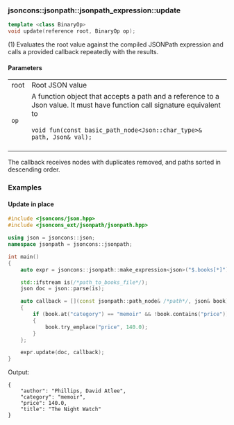 ### jsoncons::jsonpath::jsonpath_expression::update

```cpp
template <class BinaryOp>
void update(reference root, BinaryOp op);                                   (1) (since 0.172.0)
```

(1) Evaluates the root value against the compiled JSONPath expression and calls a provided
callback repeatedly with the results.

#### Parameters

<table>
  <tr>
    <td>root</td>
    <td>Root JSON value</td> 
  </tr>
  <tr>
    <td><code>op</code></td>
    <td>A function object that accepts a path and a reference to a Json value. 
It must have function call signature equivalent to
<br/><br/><code>void fun(const basic_path_node&lt;Json::char_type&gt;& path, Json& val);</code><br/><br/>
  </tr>
</table>

The callback receives nodes with duplicates removed, and paths sorted in descending order.

### Examples

#### Update in place

```cpp
#include <jsoncons/json.hpp>
#include <jsoncons_ext/jsonpath/jsonpath.hpp>

using json = jsoncons::json;
namespace jsonpath = jsoncons::jsonpath;

int main()
{
    auto expr = jsoncons::jsonpath::make_expression<json>("$.books[*]");

    std::ifstream is(/*path_to_books_file*/);
    json doc = json::parse(is);

    auto callback = [](const jsonpath::path_node& /*path*/, json& book)
    {
        if (book.at("category") == "memoir" && !book.contains("price"))
        {
            book.try_emplace("price", 140.0);
        }
    };

    expr.update(doc, callback);
}
```
Output:
```
{
    "author": "Phillips, David Atlee",
    "category": "memoir",
    "price": 140.0,
    "title": "The Night Watch"
}
```


